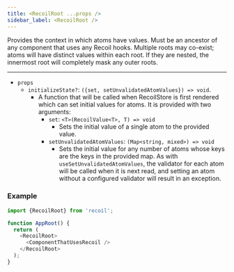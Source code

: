 ```yaml
---
title: <RecoilRoot ...props />
sidebar_label: <RecoilRoot />
---
```


Provides the context in which atoms have values. Must be an ancestor of any component that uses any Recoil hooks. Multiple roots may co-exist; atoms will have distinct values within each root. If they are nested, the innermost root will completely mask any outer roots.

---

- `props`
  - `initializeState?`: `({set, setUnvalidatedAtomValues}) => void`.
    - A function that will be called when RecoilStore is first rendered which can set initial values for atoms. It is provided with two arguments:
      - `set`: `<T>(RecoilValue<T>, T) => void`
        - Sets the initial value of a single atom to the provided value.
      - `setUnvalidatedAtomValues`: `(Map<string, mixed>) => void`
        - Sets the initial value for any number of atoms whose keys are the keys in the provided map. As with `useSetUnvalidatedAtomValues`, the validator for each atom will be called when it is next read, and setting an atom without a configured validator will result in an exception.

### Example

```javascript
import {RecoilRoot} from 'recoil';

function AppRoot() {
  return (
    <RecoilRoot>
      <ComponentThatUsesRecoil />
    </RecoilRoot>
  );
}
```
